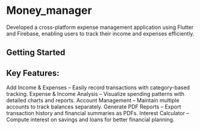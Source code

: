 # Money_manager

Developed a cross-platform expense management application using Flutter and Firebase, enabling users to track their income and expenses efficiently.

## Getting Started

## Key Features:

Add Income & Expenses – Easily record transactions with category-based tracking.
Expense & Income Analysis – Visualize spending patterns with detailed charts and reports.
Account Management – Maintain multiple accounts to track balances separately.
Generate PDF Reports – Export transaction history and financial summaries as PDFs.
Interest Calculator – Compute interest on savings and loans for better financial planning.

